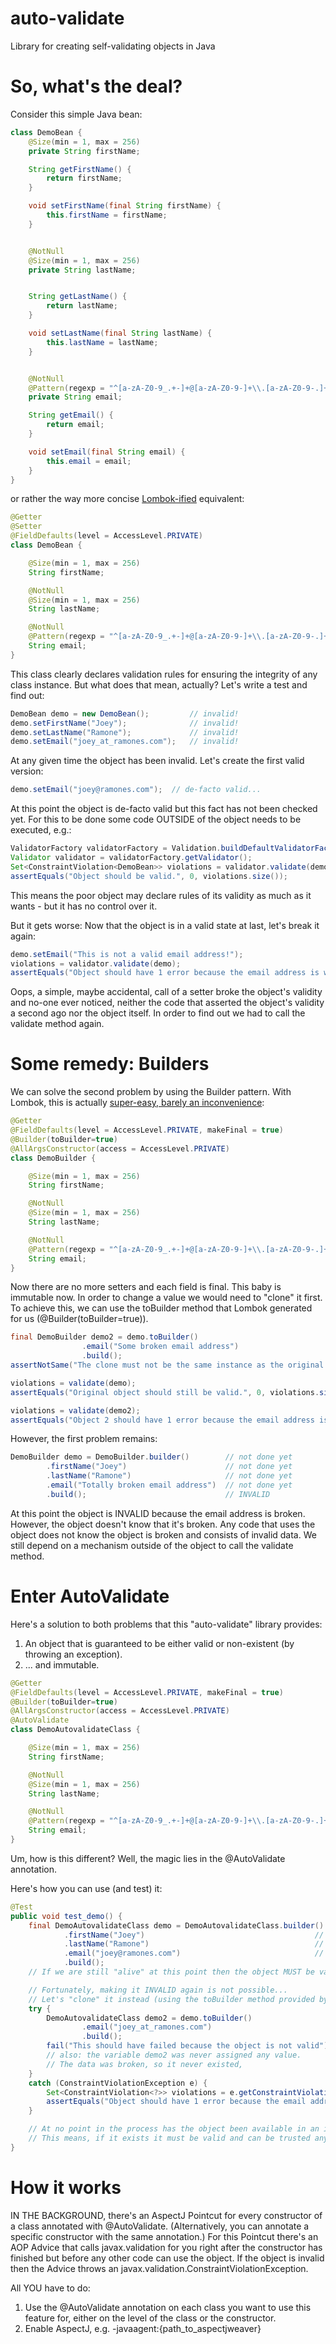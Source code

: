 # auto-validate
Library for creating self-validating objects in Java

# So, what's the deal?
Consider this simple Java bean:
```java
class DemoBean {
    @Size(min = 1, max = 256)
    private String firstName;

    String getFirstName() {
        return firstName;
    }

    void setFirstName(final String firstName) {
        this.firstName = firstName;
    }


    @NotNull
    @Size(min = 1, max = 256)
    private String lastName;


    String getLastName() {
        return lastName;
    }

    void setLastName(final String lastName) {
        this.lastName = lastName;
    }


    @NotNull
    @Pattern(regexp = "^[a-zA-Z0-9_.+-]+@[a-zA-Z0-9-]+\\.[a-zA-Z0-9-.]+$")
    private String email;

    String getEmail() {
        return email;
    }

    void setEmail(final String email) {
        this.email = email;
    }
}      
```

or rather the way more concise [Lombok-ified](https://objectcomputing.com/resources/publications/sett/january-2010-reducing-boilerplate-code-with-project-lombok) equivalent:  
```java
@Getter
@Setter
@FieldDefaults(level = AccessLevel.PRIVATE)
class DemoBean {

    @Size(min = 1, max = 256)
    String firstName;

    @NotNull
    @Size(min = 1, max = 256)
    String lastName;

    @NotNull
    @Pattern(regexp = "^[a-zA-Z0-9_.+-]+@[a-zA-Z0-9-]+\\.[a-zA-Z0-9-.]+$")
    String email;
}
```


This class clearly declares validation rules for ensuring the integrity of any class instance.
But what does that mean, actually?
Let's write a test and find out:
```java
DemoBean demo = new DemoBean();         // invalid!
demo.setFirstName("Joey");              // invalid!
demo.setLastName("Ramone");             // invalid!
demo.setEmail("joey_at_ramones.com");   // invalid!
```
At any given time the object has been invalid.
Let's create the first valid version:
```java
demo.setEmail("joey@ramones.com");  // de-facto valid...
```
At this point the object is de-facto valid but this fact has not been checked yet.
For this to be done some code OUTSIDE of the object needs to be executed, e.g.:
```java
ValidatorFactory validatorFactory = Validation.buildDefaultValidatorFactory();
Validator validator = validatorFactory.getValidator();
Set<ConstraintViolation<DemoBean>> violations = validator.validate(demo);
assertEquals("Object should be valid.", 0, violations.size());
```

This means the poor object may declare rules of its validity as much as it wants - but it has no control over it.

But it gets worse: Now that the object is in a valid state at last, let's break it again:
```java
demo.setEmail("This is not a valid email address!");
violations = validator.validate(demo);
assertEquals("Object should have 1 error because the email address is wrong.", 1, violations.size());
```
Oops, a simple, maybe accidental, call of a setter broke the object's validity and no-one ever noticed,
neither the code that asserted the object's validity a second ago nor the object itself.
In order to find out we had to call the validate method again.


# Some remedy: Builders
We can solve the second problem by using the Builder pattern.
With Lombok, this is actually [super-easy, barely an inconvenience](https://twitter.com/hashtag/SuperEasyBarelyAnInconvenience?src=hash):
```java
@Getter
@FieldDefaults(level = AccessLevel.PRIVATE, makeFinal = true)
@Builder(toBuilder=true)
@AllArgsConstructor(access = AccessLevel.PRIVATE)
class DemoBuilder {

    @Size(min = 1, max = 256)
    String firstName;

    @NotNull
    @Size(min = 1, max = 256)
    String lastName;

    @NotNull
    @Pattern(regexp = "^[a-zA-Z0-9_.+-]+@[a-zA-Z0-9-]+\\.[a-zA-Z0-9-.]+$")
    String email;
}
```

Now there are no more setters and each field is final.
This baby is immutable now.
In order to change a value we would need to "clone" it first.
To achieve this, we can use the toBuilder method that Lombok generated for us (@Builder(toBuilder=true)).
```java
final DemoBuilder demo2 = demo.toBuilder()
                .email("Some broken email address")
                .build();                           
assertNotSame("The clone must not be the same instance as the original object.", demo, demo2);

violations = validate(demo); 
assertEquals("Original object should still be valid.", 0, violations.size());     

violations = validate(demo2); 
assertEquals("Object 2 should have 1 error because the email address is wrong.", 1, violations.size());
```


However, the first problem remains:
```java
DemoBuilder demo = DemoBuilder.builder()        // not done yet
        .firstName("Joey")                      // not done yet
        .lastName("Ramone")                     // not done yet
        .email("Totally broken email address")  // not done yet
        .build();                               // INVALID 
```        
At this point the object is INVALID because the email address is broken.
However, the object doesn't know that it's broken.
Any code that uses the object does not know the object is broken and consists of invalid data.
We still depend on a mechanism outside of the object to call the validate method.


# Enter AutoValidate
Here's a solution to both problems that this "auto-validate" library provides:
1. An object that is guaranteed to be either valid or non-existent (by throwing an exception).
2. ... and immutable.
```java
@Getter
@FieldDefaults(level = AccessLevel.PRIVATE, makeFinal = true)
@Builder(toBuilder=true)
@AllArgsConstructor(access = AccessLevel.PRIVATE)
@AutoValidate
class DemoAutovalidateClass {

    @Size(min = 1, max = 256)
    String firstName;

    @NotNull
    @Size(min = 1, max = 256)
    String lastName;

    @NotNull
    @Pattern(regexp = "^[a-zA-Z0-9_.+-]+@[a-zA-Z0-9-]+\\.[a-zA-Z0-9-.]+$")
    String email;
}
```

Um, how is this different?
Well, the magic lies in the @AutoValidate annotation.

Here's how you can use (and test) it:
```java
@Test
public void test_demo() {
    final DemoAutovalidateClass demo = DemoAutovalidateClass.builder()    // not done yet
            .firstName("Joey")                                      // not done yet
            .lastName("Ramone")                                     // not done yet
            .email("joey@ramones.com")                              // not done yet
            .build();
    // If we are still "alive" at this point then the object MUST be valid.

    // Fortunately, making it INVALID again is not possible...
    // Let's "clone" it instead (using the toBuilder method provided by Lombok):
    try {
        DemoAutovalidateClass demo2 = demo.toBuilder()
                .email("joey_at_ramones.com")
                .build();
        fail("This should have failed because the object is not valid");
        // also: the variable demo2 was never assigned any value. 
        // The data was broken, so it never existed,
    }
    catch (ConstraintViolationException e) {
        Set<ConstraintViolation<?>> violations = e.getConstraintViolations();
        assertEquals("Object should have 1 error because the email address is wrong.", 1, violations.size());
    }

    // At no point in the process has the object been available in an invalid state.
    // This means, if it exists it must be valid and can be trusted anywhere it is used.
}
```


# How it works
IN THE BACKGROUND, there's an AspectJ Pointcut for every constructor of a class annotated with @AutoValidate.
(Alternatively, you can annotate a specific constructor with the same annotation.)
For this Pointcut there's an AOP Advice that calls javax.validation for you right after the constructor has finished
but before any other code can use the object.
If the object is invalid then the Advice throws an javax.validation.ConstraintViolationException.

All YOU have to do:
1. Use the @AutoValidate annotation on each class you want to use this feature for, either on the level of the class or the constructor.
2. Enable AspectJ, e.g. -javaagent:{path_to_aspectjweaver}






